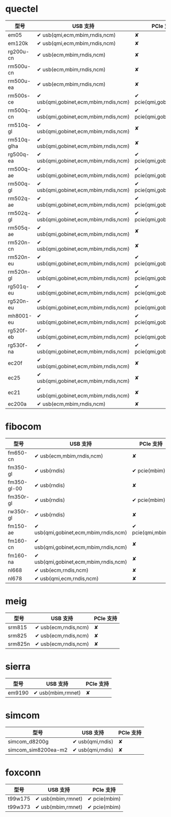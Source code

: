 # quectel
型号 | USB 支持 | PCIe 支持
--- | --- | ---
em05 | ✔ usb(qmi,ecm,mbim,rndis,ncm) | ✘
em120k | ✔ usb(qmi,ecm,mbim,rndis,ncm) | ✘
rg200u-cn | ✔ usb(ecm,mbim,rndis,ncm) | ✘
rm500u-cn | ✔ usb(ecm,mbim,rndis,ncm) | ✘
rm500u-ea | ✔ usb(ecm,mbim,rndis,ncm) | ✘
rm500s-ce | ✔ usb(qmi,gobinet,ecm,mbim,rndis,ncm) | ✔ pcie(qmi,gobinet,mbim)
rm500q-cn | ✔ usb(qmi,gobinet,ecm,mbim,rndis,ncm) | ✔ pcie(qmi,gobinet,mbim)
rm510q-gl | ✔ usb(qmi,gobinet,ecm,mbim,rndis,ncm) | ✘
rm510q-glha | ✔ usb(qmi,gobinet,ecm,mbim,rndis,ncm) | ✘
rg500q-ea | ✔ usb(qmi,gobinet,ecm,mbim,rndis,ncm) | ✔ pcie(qmi,gobinet,mbim)
rm500q-ae | ✔ usb(qmi,gobinet,ecm,mbim,rndis,ncm) | ✔ pcie(qmi,gobinet,mbim)
rm500q-gl | ✔ usb(qmi,gobinet,ecm,mbim,rndis,ncm) | ✔ pcie(qmi,gobinet,mbim)
rm502q-ae | ✔ usb(qmi,gobinet,ecm,mbim,rndis,ncm) | ✔ pcie(qmi,gobinet,mbim)
rm502q-gl | ✔ usb(qmi,gobinet,ecm,mbim,rndis,ncm) | ✔ pcie(qmi,gobinet,mbim)
rm505q-ae | ✔ usb(qmi,gobinet,ecm,mbim,rndis,ncm) | ✘
rm520n-cn | ✔ usb(qmi,gobinet,ecm,mbim,rndis,ncm) | ✘
rm520n-eu | ✔ usb(qmi,gobinet,ecm,mbim,rndis,ncm) | ✔ pcie(qmi,gobinet,mbim)
rm520n-gl | ✔ usb(qmi,gobinet,ecm,mbim,rndis,ncm) | ✔ pcie(qmi,gobinet,mbim)
rg501q-eu | ✔ usb(qmi,gobinet,ecm,mbim,rndis,ncm) | ✔ pcie(qmi,gobinet,mbim)
rg520n-eu | ✔ usb(qmi,gobinet,ecm,mbim,rndis,ncm) | ✔ pcie(qmi,gobinet,mbim)
mh8001-eu | ✔ usb(qmi,gobinet,ecm,mbim,rndis,ncm) | ✔ pcie(qmi,gobinet,mbim)
rg520f-eb | ✔ usb(qmi,gobinet,ecm,mbim,rndis,ncm) | ✔ pcie(qmi,gobinet,mbim)
rg530f-na | ✔ usb(qmi,gobinet,ecm,mbim,rndis,ncm) | ✔ pcie(qmi,gobinet,mbim)
ec20f | ✔ usb(qmi,gobinet,ecm,mbim,rndis,ncm) | ✘
ec25 | ✔ usb(qmi,gobinet,ecm,mbim,rndis,ncm) | ✘
ec21 | ✔ usb(qmi,gobinet,ecm,mbim,rndis,ncm) | ✘
ec200a | ✔ usb(ecm,mbim,rndis,ncm) | ✘

# fibocom
型号 | USB 支持 | PCIe 支持
--- | --- | ---
fm650-cn | ✔ usb(ecm,mbim,rndis,ncm) | ✘
fm350-gl | ✔ usb(rndis) | ✔ pcie(mbim)
fm350-gl-00 | ✔ usb(rndis) | ✘
fm350r-gl | ✔ usb(rndis) | ✔ pcie(mbim)
rw350r-gl | ✔ usb(rndis) | ✘
fm150-ae | ✔ usb(qmi,gobinet,ecm,mbim,rndis,ncm) | ✔ pcie(qmi,mbim)
fm160-cn | ✔ usb(qmi,gobinet,ecm,mbim,rndis,ncm) | ✘
fm160-na | ✔ usb(qmi,gobinet,ecm,mbim,rndis,ncm) | ✘
nl668 | ✔ usb(ecm,rndis,ncm) | ✘
nl678 | ✔ usb(qmi,ecm,rndis,ncm) | ✘

# meig
型号 | USB 支持 | PCIe 支持
--- | --- | ---
srm815 | ✔ usb(ecm,rndis,ncm) | ✘
srm825 | ✔ usb(ecm,rndis,ncm) | ✘
srm825n | ✔ usb(ecm,rndis,ncm) | ✘

# sierra
型号 | USB 支持 | PCIe 支持
--- | --- | ---
em9190 | ✔ usb(mbim,rmnet) | ✘

# simcom
型号 | USB 支持 | PCIe 支持
--- | --- | ---
simcom_d8200g | ✔ usb(qmi,rndis) | ✘
simcom_sim8200ea-m2 | ✔ usb(qmi,rndis) | ✘

# foxconn
型号 | USB 支持 | PCIe 支持
--- | --- | ---
t99w175 | ✔ usb(mbim,rmnet) | ✔ pcie(mbim)
t99w373 | ✔ usb(mbim,rmnet) | ✔ pcie(mbim)
